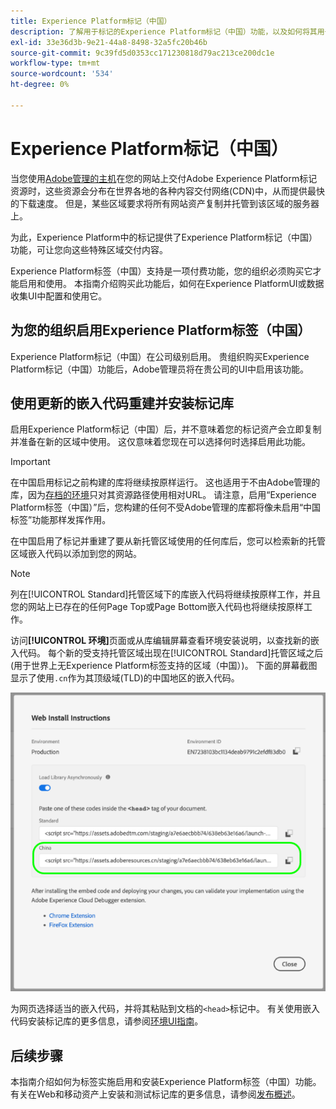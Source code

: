 ```yaml
---
title: Experience Platform标记（中国）
description: 了解用于标记的Experience Platform标记（中国）功能，以及如何将其用于在多个地理区域交付您的内容。
exl-id: 33e36d3b-9e21-44a8-8498-32a5fc20b46b
source-git-commit: 9c39fd5d0353cc171230818d79ac213ce200dc1e
workflow-type: tm+mt
source-wordcount: '534'
ht-degree: 0%

---
```


# Experience Platform标记（中国）

当您使用[Adobe管理的主机](./hosts/managed-by-adobe-host.md)在您的网站上交付Adobe Experience Platform标记资源时，这些资源会分布在世界各地的各种内容交付网络(CDN)中，从而提供最快的下载速度。 但是，某些区域要求将所有网站资产复制并托管到该区域的服务器上。

为此，Experience Platform中的标记提供了Experience Platform标记（中国）功能，可让您向这些特殊区域交付内容。

Experience Platform标签（中国）支持是一项付费功能，您的组织必须购买它才能启用和使用。 本指南介绍购买此功能后，如何在Experience PlatformUI或数据收集UI中配置和使用它。

## 为您的组织启用Experience Platform标签（中国）

Experience Platform标记（中国）在公司级别启用。 贵组织购买Experience Platform标记（中国）功能后，Adobe管理员将在贵公司的UI中启用该功能。

## 使用更新的嵌入代码重建并安装标记库

启用Experience Platform标记（中国）后，并不意味着您的标记资产会立即复制并准备在新的区域中使用。 这仅意味着您现在可以选择何时选择启用此功能。

>[!IMPORTANT]
>
>在中国启用标记之前构建的库将继续按原样运行。 这也适用于不由Adobe管理的库，因为[存档的环境](./environments.md#archive)只对其资源路径使用相对URL。 请注意，启用“Experience Platform标签（中国）”后，您构建的任何不受Adobe管理的库都将像未启用“中国标签”功能那样发挥作用。

在中国启用了标记并重建了要从新托管区域使用的任何库后，您可以检索新的托管区域嵌入代码以添加到您的网站。

>[!NOTE]
>
>列在[!UICONTROL Standard]托管区域下的库嵌入代码将继续按原样工作，并且您的网站上已存在的任何Page Top或Page Bottom嵌入代码也将继续按原样工作。

访问&#x200B;**[!UICONTROL 环境]**&#x200B;页面或从库编辑屏幕查看环境安装说明，以查找新的嵌入代码。 每个新的受支持托管区域出现在[!UICONTROL Standard]托管区域之后(用于世界上无Experience Platform标签支持的区域（中国）)。 下面的屏幕截图显示了使用`.cn`作为其顶级域(TLD)的中国地区的嵌入代码。

![中国地区的嵌入代码](../../images/ui/publishing/premium-cdn/embed-codes.png)

为网页选择适当的嵌入代码，并将其粘贴到文档的`<head>`标记中。 有关使用嵌入代码安装标记库的更多信息，请参阅[环境UI指南](./environments.md#installation)。

## 后续步骤

本指南介绍如何为标签实施启用和安装Experience Platform标签（中国）功能。 有关在Web和移动资产上安装和测试标记库的更多信息，请参阅[发布概述](./overview.md)。
